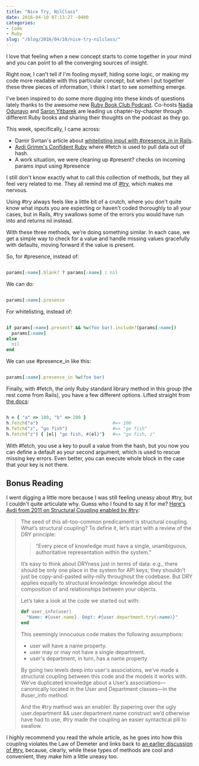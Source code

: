 ```yaml
---
title: "Nice Try, NilClass"
date: 2016-04-10 07:13:27 -0400
categories: 
- Code
- Ruby
slug: "/blog/2016/04/10/nice-try-nilclass/"
---
```


I love that feeling when a new concept starts to come together in your mind and you can point to all the converging sources of insight.

Right now, I can't tell if I'm fooling myself, hiding some logic, or making my code more readable with this particular concept, but when I put together these three pieces of information, I think I start to see something emerge.
<!-- more -->

I've been inspired to do some more digging into these kinds of questions lately thanks to the awesome new [Ruby Book Club Podcast](http://rubybookclub.com/). Co-hosts [Nadia Odunayo](http://twitter.com/nodunayo) and [Saron Yitbarek](http://twitter.com/saronyitbarek) are leading us chapter-by-chapter through different Ruby books and sharing their thoughts on the podcast as they go.

This week, specifically, I came across:

 - Damir Svrtan's article about [whitelisting input with #presence_in in Rails](https://infinum.co/the-capsized-eight/articles/whitelisting-with-the-lesser-known-presence-in-method).
 - [Avdi Grimm's Confident Ruby](http://www.confidentruby.com/) where #fetch is used to pull data out of hash.
 - A work situation, we were cleaning up #present? checks on incoming params input using #presence

I still don't know exactly what to call this collection of methods, but they all feel very related to me. They all remind me of [#try](http://apidock.com/rails/v4.2.1/Object/try), which makes me nervous.

Using #try always feels like a little bit of a crutch, where you don't quite know what inputs you are expecting or haven't coded thoroughly to all your cases, but in Rails, #try swallows some of the errors you would have run into and returns nil instead.

With these three methods, we're doing something similar. In each case, we get a simple way to check for a value and handle missing values gracefully with defaults, moving forward if the value is present.

So, for #presence, instead of:

```ruby

params[:name].blank? ? params[:name] : nil

```
We can do:


```ruby

params[:name].presence

```

 For whitelisting, instead of:


```ruby

if params[:name].present? && %w(foo bar).include?(params[:name])
  params[:name]
else
  nil
end

```

We can use #presence_in like this:

```ruby

params[:name].presence_in %w(foo bar)

```

Finally, with #fetch, the only Ruby standard library method in this group (the rest come from Rails), you have a few different options. Lifted straight from [the docs](http://ruby-doc.org/core-2.2.0/Hash.html#method-i-fetch):

```ruby

h = { "a" => 100, "b" => 200 }
h.fetch("a")                            #=> 100
h.fetch("z", "go fish")                 #=> "go fish"
h.fetch("z") { |el| "go fish, #{el}"}   #=> "go fish, z"

```

With #fetch, you use a key to puull a value from the hash, but you now you can define a default as your second argument, which is used to rescue missing key errors. Even better, you can execute whole block in the case that your key is not there.

Bonus Reading
-------------

I went digging a little more because I was still feeling uneasy about #try, but I couldn't quite articulate why. Guess who I found to say it for me? [Here's Avdi from 2011 on Structural Coupling enabled by #try](http://devblog.avdi.org/2011/07/05/demeter-its-not-just-a-good-idea-its-the-law/):

<blockquote>
<p>The seed of this all-too-common predicament is structural coupling. What’s structural coupling? To
define it, let’s start with a review of the DRY principle:</p>

<blockquote>"Every piece of knowledge must have a single, unambiguous, authoritative representation within the system."</blockquote>

<p>It’s easy to think about DRYness just in terms of data: e.g., there should be only one place in the
system for API keys; they shouldn’t just be copy-and-pasted willy-nilly throughout the codebase. But
DRY applies equally to structural knowledge: knowledge about the composition of and relationships
between your objects.</p>

<p>Let’s take a look at the code we started out with:</p>

```ruby
def user_info(user)
  "Name: #{user.name}. Dept: #{user.department.try(:name)}"
end

```

<p>This seemingly innocuous code makes the following assumptions:</p>

<ul>
  <li>user will have a name property.</li>
  <li>user may or may not have a single department.</li>
  <li>user's department, in turn, has a name property</li>
</ul>


<p>By going two levels deep into user's associations, we’ve made a structural coupling between this code and the models it works with. We’ve duplicated knowledge about a User’s associations—canonically located in the User and Department classes—in the #user_info method.</p>

<p>And the #try method was an enabler. By papering over the ugly user.department && user.department.name construct we’d otherwise have had to use, #try made the coupling an easier syntactical pill to swallow.</p>
</blockquote>

I highly recommend you read the whole article, as he goes into how this coupling violates the Law of Demeter and links back to [an earlier discussion of #try](http://devblog.avdi.org/2011/06/28/do-or-do-not-there-is-no-try/), because, clearly, while these types of methods are cool and convenient, they make him a little uneasy too.
